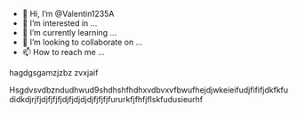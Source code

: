- 👋 Hi, I’m @Valentin1235A
- 👀 I’m interested in ...
- 🌱 I’m currently learning ...
- 💞️ I’m looking to collaborate on ...
- 📫 How to reach me ...

<!---
Valentin1235A/Valentin1235A is a ✨ special ✨ repository because its `README.md` (this file) appears on your GitHub profile.
You can click the Preview link to take a look at your changes.
--->hagdgsgamzjzbz zvxjaif
Hsgdvsvdbzndudhwud9shdhshfhdhxvdbvxvfbwufhejdjwkeieifudjfififjdkfkfudidkdjrjfjdjfjfjfjdjfjdjdjdjfjfjfjfururkfjfhfjflskfudusieurhf

